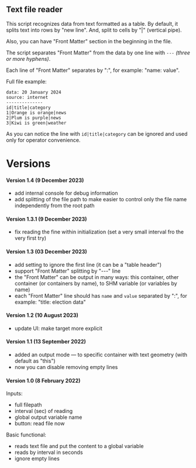 ## Text file reader

This script recognizes data from text formatted as a table. By default, it splits text into rows by "new line". And, split to cells by "|" (vertical pipe).

Also, you can have "Front Matter" section in the beginning in the file.

The script separates "Front Matter" from the data by one line with `---` _(three or more hyphens)_.

Each line of "Front Matter" separates by ":", for example: "name: value".

Full file example:

```
data: 20 January 2024
source: internet
--------------
id|title|category
1|Orange is orange|news
2|Plum is purple|news
3|Kiwi is green|weather
```

As you can notice the line with `id|title|category` can be ignored and used only for operator convenience.

# Versions

#### Version 1.4 (9 December 2023)
* add internal console for debug information
* add splitting of the file path to make easier to control only the file name independently from the root path

#### Version 1.3.1 (9 December 2023)
* fix reading the fine within initialization (set a very small interval fro the very first try)

#### Version 1.3 (03 December 2023)
* add setting to ignore the first line (it can be a "table header")
* support "Front Matter" splitting by "---" line
* the "Front Matter" can be output in many ways: this container, other container (or containers by name), to SHM variable (or variables by name)
* each "Front Matter" line should has `name` and `value` separated by ":", for example: "title: election data"

#### Version 1.2 (10 August 2023)
* update UI: make target more explicit

#### Version 1.1 (13 September 2022)
* added an output mode — to specific container with text geometry (with default as "this")
* now you can disable removing empty lines

#### Version 1.0 (8 February 2022)
Inputs:
* full filepath
* interval (sec) of reading
* global output variable name
* button: read file now

Basic functional:
* reads text file and put the content to a global variable
* reads by interval in seconds
* ignore empty lines
